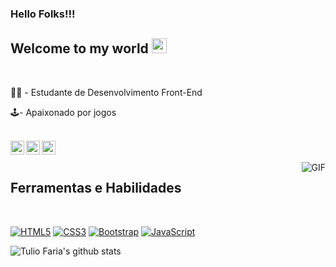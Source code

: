 ### Hello Folks!!!


## Welcome to my world <img src="https://github.com/TheDudeThatCode/TheDudeThatCode/blob/master/Assets/Earth.gif" width="24px">
<br />

🧑‍💻 - Estudante de Desenvolvimento Front-End
<br />

🕹️- Apaixonado por jogos
<br />
<br />


<a href="https://www.linkedin.com/in/marcelo-arruda-one/">
  <img align="left" alt="Marcelo Arruda" width="22px" src="https://cdn.jsdelivr.net/npm/simple-icons@v3/icons/linkedin.svg" />
</a>
<a href="https://www.facebook.com/arruda16.marcelo/">
  <img align="left" alt="Marcelo Arruda" width="22px" src="https://cdn.jsdelivr.net/npm/simple-icons@v3/icons/facebook.svg" />
</a>
<a href="https://www.instagram.com/arruda.marcelo16/">
  <img align="left" alt="Marcelo Arruda" width="22px" src="https://cdn.jsdelivr.net/npm/simple-icons@v3/icons/instagram.svg" />
</a>

<br />
<br />




  <img align="right" alt="GIF" src="https://media.giphy.com/media/836HiJc7pgzy8iNXCn/giphy.gif" />
  
## Ferramentas e Habilidades

  <br /> 
  
[![HTML5](https://img.shields.io/badge/-HTML5-E34F26?style=flat&logo=html5&logoColor=white&link=https://github.com/MarceluzOne)](https://github.com/MarceluzOne) 
[![CSS3](https://img.shields.io/badge/-CSS3-1572B6?style=flat&logo=css3&link=https://github.com/MarceluzOne)](https://github.com/MarceluzOne) 
[![Bootstrap](https://img.shields.io/badge/-Bootstrap-563D7C?style=flat&logo=bootstrap&link=https://github.com/MarceluzOne)](https://github.com/MarceluzOne)
[![JavaScript](https://img.shields.io/badge/-JavaScript-black?style=flat&logo=javascript&link=https://github.com/MarceluzOne)](https://github.com/MarceluzOne) 

![Tulio Faria's github stats](https://github-readme-stats.vercel.app/api?username=tuliofaria&show_icons=true&theme=dark)
